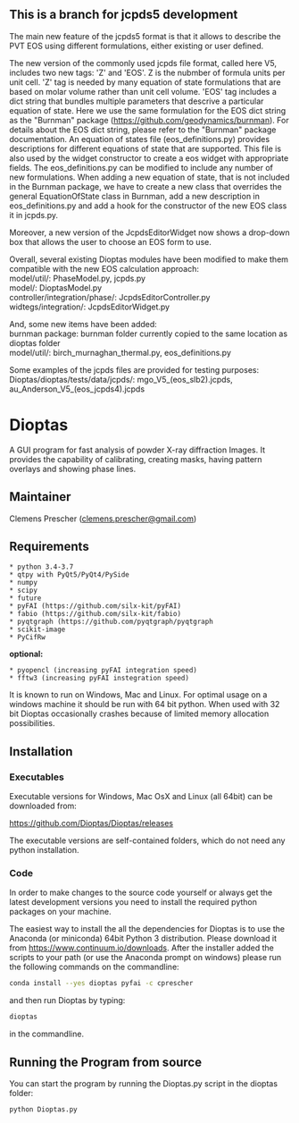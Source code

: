 This is a branch for jcpds5 development
----------

The main new feature of the jcpds5 format is that it allows to describe the PVT EOS using different formulations, either existing or user defined. 

The new version of the commonly used jcpds file format, called here V5, includes two new tags: 'Z' and 'EOS'. Z is the nubmber of formula units per unit cell. 'Z' tag is needed by many equation of state formulations that are based on molar volume rather than unit cell volume. 'EOS' tag includes a dict string that bundles multiple parameters that descrive a particular equation of state. Here we use the same formulation for the EOS dict string as the "Burnman" package (https://github.com/geodynamics/burnman). For details about the EOS dict string, please refer to the "Burnman" package documentation. An equation of states file (eos_definitions.py) provides descriptions for different equations of state that are supported. This file is also used by the widget constructor to create a eos widget with appropriate fields. The eos_definitions.py can be modified to include any number of new formulations. When adding a new equation of state, that is not included in the Burnman package, we have to create a new class that overrides the general EquationOfState class in Burnman, add a new description in eos_definitions.py and add a hook for the constructor of the new EOS class it in jcpds.py. 

Moreover, a new version of the JcpdsEditorWidget now shows a drop-down box that allows the user to choose an EOS form to use.

Overall, several existing Dioptas modules have been modified to make them compatible with the new EOS calculation approach:<br>
model/util/: PhaseModel.py, jcpds.py <br>
model/: DioptasModel.py<br>
controller/integration/phase/: JcpdsEditorController.py<br>
widtegs/integration/: JcpdsEditorWidget.py<br>

And, some new items have been added:<br>
burnman package: burnman folder currently copied to the same location as dioptas folder<br>
model/util/: birch_murnaghan_thermal.py, eos_definitions.py<br>

Some examples of the jcpds files are provided for testing purposes:
Dioptas/dioptas/tests/data/jcpds/: mgo_V5_(eos_slb2).jcpds, au_Anderson_V5_(eos_jcpds4).jcpds


Dioptas
======

A GUI program for fast analysis of powder X-ray diffraction Images. It provides the capability of calibrating, 
creating masks, having pattern overlays and showing phase lines.

Maintainer
----------

Clemens Prescher (clemens.prescher@gmail.com)

Requirements
------------
    * python 3.4-3.7
    * qtpy with PyQt5/PyQt4/PySide
    * numpy
    * scipy
    * future
    * pyFAI (https://github.com/silx-kit/pyFAI)
    * fabio (https://github.com/silx-kit/fabio)
    * pyqtgraph (https://github.com/pyqtgraph/pyqtgraph
    * scikit-image
    * PyCifRw

<b>optional:</b>

    * pyopencl (increasing pyFAI integration speed)
    * fftw3 (increasing pyFAI instegration speed)

It is known to run on Windows, Mac and Linux. For optimal usage on a windows machine it should be run with 64 bit
python. When used with 32 bit Dioptas occasionally crashes because of limited memory allocation possibilities.

Installation
------------

### Executables

Executable versions for Windows, Mac OsX and Linux (all 64bit) can be downloaded from:

https://github.com/Dioptas/Dioptas/releases

The executable versions are self-contained folders, which do not need any python installation.

### Code

In order to make changes to the source code yourself or always get the latest development versions you need to install
the required python packages on your machine.

The easiest way to install the all the dependencies for Dioptas is to use the Anaconda (or miniconda) 64bit Python 3 distribution.
Please download it from https://www.continuum.io/downloads. After the installer added the scripts to your path (or use the
Anaconda prompt on windows) please run the following commands on the commandline:

```bash
conda install --yes dioptas pyfai -c cprescher
```

and then run Dioptas by typing:
```bash
dioptas
```
in the commandline.


Running the Program from source
-------------------------------

You can start the program by running the Dioptas.py script in the dioptas folder:

```bash
python Dioptas.py
```
